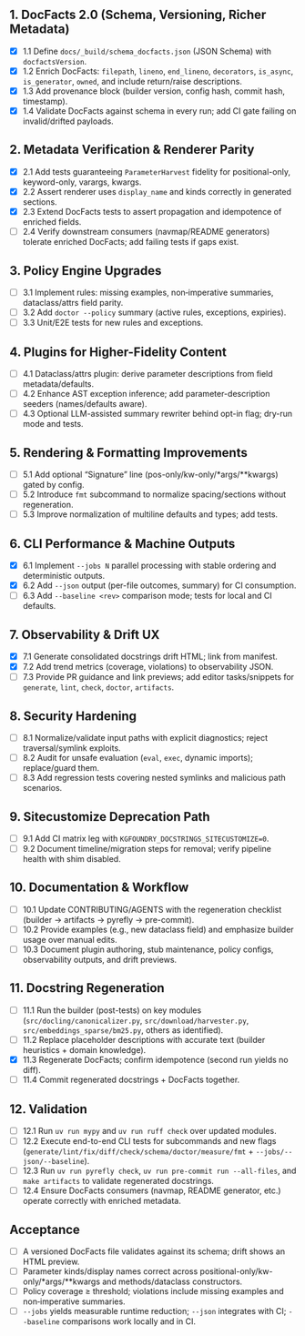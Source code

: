 ## 1. DocFacts 2.0 (Schema, Versioning, Richer Metadata)
- [x] 1.1 Define `docs/_build/schema_docfacts.json` (JSON Schema) with `docfactsVersion`.
- [x] 1.2 Enrich DocFacts: `filepath`, `lineno`, `end_lineno`, `decorators`, `is_async`, `is_generator`, `owned`, and include return/raise descriptions.
- [x] 1.3 Add provenance block (builder version, config hash, commit hash, timestamp).
- [x] 1.4 Validate DocFacts against schema in every run; add CI gate failing on invalid/drifted payloads.

## 2. Metadata Verification & Renderer Parity
- [x] 2.1 Add tests guaranteeing `ParameterHarvest` fidelity for positional-only, keyword-only, varargs, kwargs.
- [x] 2.2 Assert renderer uses `display_name` and kinds correctly in generated sections.
- [x] 2.3 Extend DocFacts tests to assert propagation and idempotence of enriched fields.
- [ ] 2.4 Verify downstream consumers (navmap/README generators) tolerate enriched DocFacts; add failing tests if gaps exist.

## 3. Policy Engine Upgrades
- [ ] 3.1 Implement rules: missing examples, non‑imperative summaries, dataclass/attrs field parity.
- [ ] 3.2 Add `doctor --policy` summary (active rules, exceptions, expiries).
- [ ] 3.3 Unit/E2E tests for new rules and exceptions.

## 4. Plugins for Higher-Fidelity Content
- [ ] 4.1 Dataclass/attrs plugin: derive parameter descriptions from field metadata/defaults.
- [ ] 4.2 Enhance AST exception inference; add parameter-description seeders (names/defaults aware).
- [ ] 4.3 Optional LLM-assisted summary rewriter behind opt-in flag; dry-run mode and tests.

## 5. Rendering & Formatting Improvements
- [ ] 5.1 Add optional “Signature” line (pos-only/kw-only/*args/**kwargs) gated by config.
- [ ] 5.2 Introduce `fmt` subcommand to normalize spacing/sections without regeneration.
- [ ] 5.3 Improve normalization of multiline defaults and types; add tests.

## 6. CLI Performance & Machine Outputs
- [x] 6.1 Implement `--jobs N` parallel processing with stable ordering and deterministic outputs.
- [x] 6.2 Add `--json` output (per-file outcomes, summary) for CI consumption.
- [ ] 6.3 Add `--baseline <rev>` comparison mode; tests for local and CI defaults.

## 7. Observability & Drift UX
- [x] 7.1 Generate consolidated docstrings drift HTML; link from manifest.
- [x] 7.2 Add trend metrics (coverage, violations) to observability JSON.
- [ ] 7.3 Provide PR guidance and link previews; add editor tasks/snippets for `generate`, `lint`, `check`, `doctor`, `artifacts`.

## 8. Security Hardening
- [ ] 8.1 Normalize/validate input paths with explicit diagnostics; reject traversal/symlink exploits.
- [ ] 8.2 Audit for unsafe evaluation (`eval`, `exec`, dynamic imports); replace/guard them.
- [ ] 8.3 Add regression tests covering nested symlinks and malicious path scenarios.

## 9. Sitecustomize Deprecation Path
- [ ] 9.1 Add CI matrix leg with `KGFOUNDRY_DOCSTRINGS_SITECUSTOMIZE=0`.
- [ ] 9.2 Document timeline/migration steps for removal; verify pipeline health with shim disabled.

## 10. Documentation & Workflow
- [ ] 10.1 Update CONTRIBUTING/AGENTS with the regeneration checklist (builder → artifacts → pyrefly → pre-commit).
- [ ] 10.2 Provide examples (e.g., new dataclass field) and emphasize builder usage over manual edits.
- [ ] 10.3 Document plugin authoring, stub maintenance, policy configs, observability outputs, and drift previews.

## 11. Docstring Regeneration
- [ ] 11.1 Run the builder (post-tests) on key modules (`src/docling/canonicalizer.py`, `src/download/harvester.py`, `src/embeddings_sparse/bm25.py`, others as identified).
- [ ] 11.2 Replace placeholder descriptions with accurate text (builder heuristics + domain knowledge).
- [x] 11.3 Regenerate DocFacts; confirm idempotence (second run yields no diff).
- [ ] 11.4 Commit regenerated docstrings + DocFacts together.

## 12. Validation
- [ ] 12.1 Run `uv run mypy` and `uv run ruff check` over updated modules.
- [ ] 12.2 Execute end-to-end CLI tests for subcommands and new flags (`generate/lint/fix/diff/check/schema/doctor/measure/fmt` + `--jobs/--json/--baseline`).
- [ ] 12.3 Run `uv run pyrefly check`, `uv run pre-commit run --all-files`, and `make artifacts` to validate regenerated docstrings.
- [ ] 12.4 Ensure DocFacts consumers (navmap, README generator, etc.) operate correctly with enriched metadata.

## Acceptance
- [ ] A versioned DocFacts file validates against its schema; drift shows an HTML preview.
- [ ] Parameter kinds/display names correct across positional-only/kw-only/*args/**kwargs and methods/dataclass constructors.
- [ ] Policy coverage ≥ threshold; violations include missing examples and non‑imperative summaries.
- [ ] `--jobs` yields measurable runtime reduction; `--json` integrates with CI; `--baseline` comparisons work locally and in CI.
